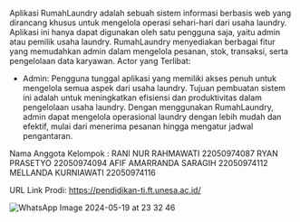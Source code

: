 Aplikasi RumahLaundry adalah sebuah sistem informasi berbasis web yang dirancang khusus untuk 
mengelola operasi sehari-hari dari usaha laundry. Aplikasi ini hanya dapat digunakan oleh satu 
pengguna saja, yaitu admin atau pemilik usaha laundry. RumahLaundry menyediakan berbagai fitur 
yang memudahkan admin dalam mengelola pesanan, stok, transaksi, serta pengelolaan data 
karyawan.
Actor yang Terlibat:
- Admin: Pengguna tunggal aplikasi yang memiliki akses penuh untuk mengelola semua 
aspek dari usaha laundry.
Tujuan pembuatan sistem ini adalah untuk meningkatkan efisiensi dan produktivitas dalam 
pengelolaan usaha laundry. Dengan menggunakan RumahLaundry, admin dapat mengelola 
operasional laundry dengan lebih mudah dan efektif, mulai dari menerima pesanan hingga mengatur 
jadwal pengantaran.


Nama Anggota Kelompok : 
RANI NUR RAHMAWATI		22050974087
RYAN PRASETYO			22050974094
AFIF AMARRANDA SARAGIH	             22050974112
MELLANDA KURNIAWATI	             22050974116

URL Link Prodi: https://pendidikan-ti.ft.unesa.ac.id/

![WhatsApp Image 2024-05-19 at 23 32 46](https://github.com/afifsaragih/Rumah_Laundry/assets/145025741/b7bbb2cd-3377-479e-87ef-21ef38438363)
